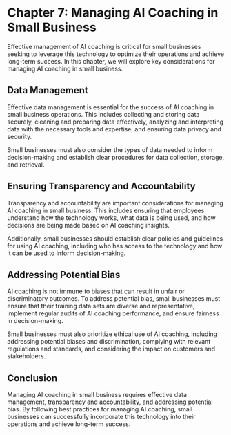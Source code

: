 Chapter 7: Managing AI Coaching in Small Business
=================================================

Effective management of AI coaching is critical for small businesses seeking to leverage this technology to optimize their operations and achieve long-term success. In this chapter, we will explore key considerations for managing AI coaching in small business.

Data Management
---------------

Effective data management is essential for the success of AI coaching in small business operations. This includes collecting and storing data securely, cleaning and preparing data effectively, analyzing and interpreting data with the necessary tools and expertise, and ensuring data privacy and security.

Small businesses must also consider the types of data needed to inform decision-making and establish clear procedures for data collection, storage, and retrieval.

Ensuring Transparency and Accountability
----------------------------------------

Transparency and accountability are important considerations for managing AI coaching in small business. This includes ensuring that employees understand how the technology works, what data is being used, and how decisions are being made based on AI coaching insights.

Additionally, small businesses should establish clear policies and guidelines for using AI coaching, including who has access to the technology and how it can be used to inform decision-making.

Addressing Potential Bias
-------------------------

AI coaching is not immune to biases that can result in unfair or discriminatory outcomes. To address potential bias, small businesses must ensure that their training data sets are diverse and representative, implement regular audits of AI coaching performance, and ensure fairness in decision-making.

Small businesses must also prioritize ethical use of AI coaching, including addressing potential biases and discrimination, complying with relevant regulations and standards, and considering the impact on customers and stakeholders.

Conclusion
----------

Managing AI coaching in small business requires effective data management, transparency and accountability, and addressing potential bias. By following best practices for managing AI coaching, small businesses can successfully incorporate this technology into their operations and achieve long-term success.
